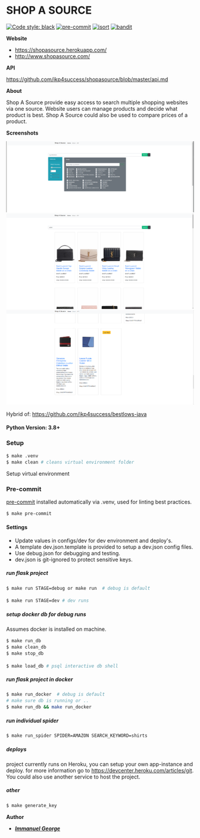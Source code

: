 # SHOP A SOURCE

[![Code style: black](https://img.shields.io/badge/code%20style-black-000000.svg)](https://github.com/psf/black)
[![pre-commit](https://img.shields.io/badge/pre--commit-enabled-brightgreen?logo=pre-commit&logoColor=white)](https://github.com/pre-commit/pre-commit)
[![isort](https://img.shields.io/badge/%20imports-isort-%231674b1?style=flat&labelColor=ef8336)](https://github.com/timothycrosley/isort)
[![bandit](https://github.com/PyCQA/bandit/workflows/Build%20and%20Test%20Bandit/badge.svg)](https://github.com/PyCQA/bandit)


**Website**

* https://shopasource.herokuapp.com/
* http://www.shopasource.com/

**API**

https://github.com/ikp4success/shopasource/blob/master/api.md

**About**

Shop A Source provide easy access to search multiple shopping websites via one source. Website users can manage products and decide what product is best. Shop A Source could also be used to compare prices of a product.

**Screenshots**

![s1](https://github.com/ikp4success/shopasource/blob/master/screenshots/s1.png)
![s2](https://github.com/ikp4success/shopasource/blob/master/screenshots/s2.png)
![s3](https://github.com/ikp4success/shopasource/blob/master/screenshots/s3.png)


Hybrid of: https://github.com/ikp4success/bestlows-java

#### Python Version: 3.8+

### Setup

```bash
$ make .venv
$ make clean # cleans virtual environment folder
```
Setup virtual environment

### Pre-commit

[pre-commit](https://pre-commit.com/) installed automatically via .venv, used for linting best practices.

```bash
$ make pre-commit
```

#### Settings

* Update values in configs/dev for dev environment and deploy's.
* A template dev.json.template is provided to setup a dev.json config files.
* Use debug.json for debugging and testing.
* dev.json is git-ignored to protect sensitive keys.



##### run flask project
```bash
$ make run STAGE=debug or make run  # debug is default

$ make run STAGE=dev # dev runs
```

##### setup docker db for debug runs
Assumes docker is installed on machine.
```bash
$ make run_db
$ make clean_db
$ make stop_db

$ make load_db # psql interactive db shell
```

##### run flask project in docker
```bash
$ make run_docker  # debug is default
# make sure db is running or ..
$ make run_db && make run_docker
```

##### run individual spider
```bash
$ make run_spider SPIDER=AMAZON SEARCH_KEYWORD=shirts
```

##### deploys
project currently runs on Heroku, you can setup your own app-instance and deploy. for more information go to https://devcenter.heroku.com/articles/git. You could also use another service to host the project.

##### other
```bash
$ make generate_key
```


**Author**

* [***Immanuel George***](https://stackoverflow.com/cv/imgeorgeresume)
